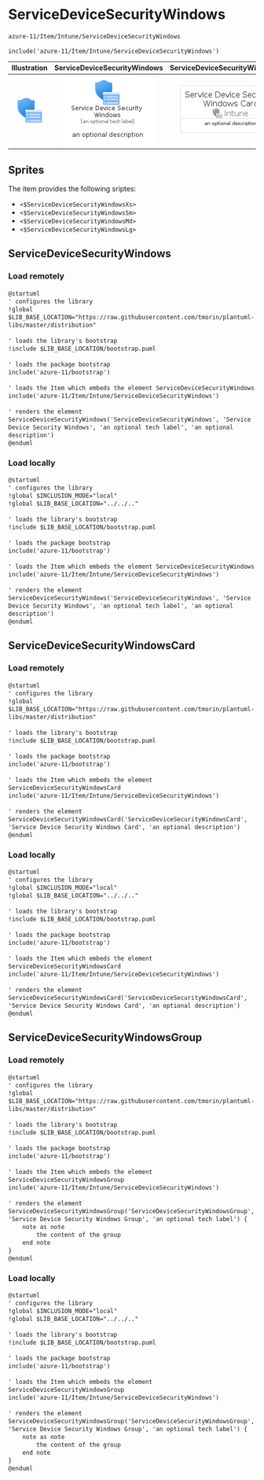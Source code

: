 # ServiceDeviceSecurityWindows


```text
azure-11/Item/Intune/ServiceDeviceSecurityWindows
```

```text
include('azure-11/Item/Intune/ServiceDeviceSecurityWindows')
```



| Illustration | ServiceDeviceSecurityWindows | ServiceDeviceSecurityWindowsCard | ServiceDeviceSecurityWindowsGroup |
| :---: | :---: | :---: | :---: |
| ![illustration for Illustration](../../../azure-11/Item/Intune/ServiceDeviceSecurityWindows.png) | ![illustration for ServiceDeviceSecurityWindows](../../../azure-11/Item/Intune/ServiceDeviceSecurityWindows.Local.png) | ![illustration for ServiceDeviceSecurityWindowsCard](../../../azure-11/Item/Intune/ServiceDeviceSecurityWindowsCard.Local.png) | ![illustration for ServiceDeviceSecurityWindowsGroup](../../../azure-11/Item/Intune/ServiceDeviceSecurityWindowsGroup.Local.png) |



## Sprites
The item provides the following sriptes:

- `<$ServiceDeviceSecurityWindowsXs>`
- `<$ServiceDeviceSecurityWindowsSm>`
- `<$ServiceDeviceSecurityWindowsMd>`
- `<$ServiceDeviceSecurityWindowsLg>`





## ServiceDeviceSecurityWindows

### Load remotely
```plantuml
@startuml
' configures the library
!global $LIB_BASE_LOCATION="https://raw.githubusercontent.com/tmorin/plantuml-libs/master/distribution"

' loads the library's bootstrap
!include $LIB_BASE_LOCATION/bootstrap.puml

' loads the package bootstrap
include('azure-11/bootstrap')

' loads the Item which embeds the element ServiceDeviceSecurityWindows
include('azure-11/Item/Intune/ServiceDeviceSecurityWindows')

' renders the element
ServiceDeviceSecurityWindows('ServiceDeviceSecurityWindows', 'Service Device Security Windows', 'an optional tech label', 'an optional description')
@enduml
```

### Load locally
```plantuml
@startuml
' configures the library
!global $INCLUSION_MODE="local"
!global $LIB_BASE_LOCATION="../../.."

' loads the library's bootstrap
!include $LIB_BASE_LOCATION/bootstrap.puml

' loads the package bootstrap
include('azure-11/bootstrap')

' loads the Item which embeds the element ServiceDeviceSecurityWindows
include('azure-11/Item/Intune/ServiceDeviceSecurityWindows')

' renders the element
ServiceDeviceSecurityWindows('ServiceDeviceSecurityWindows', 'Service Device Security Windows', 'an optional tech label', 'an optional description')
@enduml
```

## ServiceDeviceSecurityWindowsCard

### Load remotely
```plantuml
@startuml
' configures the library
!global $LIB_BASE_LOCATION="https://raw.githubusercontent.com/tmorin/plantuml-libs/master/distribution"

' loads the library's bootstrap
!include $LIB_BASE_LOCATION/bootstrap.puml

' loads the package bootstrap
include('azure-11/bootstrap')

' loads the Item which embeds the element ServiceDeviceSecurityWindowsCard
include('azure-11/Item/Intune/ServiceDeviceSecurityWindows')

' renders the element
ServiceDeviceSecurityWindowsCard('ServiceDeviceSecurityWindowsCard', 'Service Device Security Windows Card', 'an optional description')
@enduml
```

### Load locally
```plantuml
@startuml
' configures the library
!global $INCLUSION_MODE="local"
!global $LIB_BASE_LOCATION="../../.."

' loads the library's bootstrap
!include $LIB_BASE_LOCATION/bootstrap.puml

' loads the package bootstrap
include('azure-11/bootstrap')

' loads the Item which embeds the element ServiceDeviceSecurityWindowsCard
include('azure-11/Item/Intune/ServiceDeviceSecurityWindows')

' renders the element
ServiceDeviceSecurityWindowsCard('ServiceDeviceSecurityWindowsCard', 'Service Device Security Windows Card', 'an optional description')
@enduml
```

## ServiceDeviceSecurityWindowsGroup

### Load remotely
```plantuml
@startuml
' configures the library
!global $LIB_BASE_LOCATION="https://raw.githubusercontent.com/tmorin/plantuml-libs/master/distribution"

' loads the library's bootstrap
!include $LIB_BASE_LOCATION/bootstrap.puml

' loads the package bootstrap
include('azure-11/bootstrap')

' loads the Item which embeds the element ServiceDeviceSecurityWindowsGroup
include('azure-11/Item/Intune/ServiceDeviceSecurityWindows')

' renders the element
ServiceDeviceSecurityWindowsGroup('ServiceDeviceSecurityWindowsGroup', 'Service Device Security Windows Group', 'an optional tech label') {
    note as note
        the content of the group
    end note
}
@enduml
```

### Load locally
```plantuml
@startuml
' configures the library
!global $INCLUSION_MODE="local"
!global $LIB_BASE_LOCATION="../../.."

' loads the library's bootstrap
!include $LIB_BASE_LOCATION/bootstrap.puml

' loads the package bootstrap
include('azure-11/bootstrap')

' loads the Item which embeds the element ServiceDeviceSecurityWindowsGroup
include('azure-11/Item/Intune/ServiceDeviceSecurityWindows')

' renders the element
ServiceDeviceSecurityWindowsGroup('ServiceDeviceSecurityWindowsGroup', 'Service Device Security Windows Group', 'an optional tech label') {
    note as note
        the content of the group
    end note
}
@enduml
```

